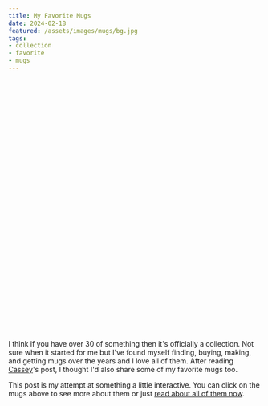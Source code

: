 ```yaml
---
title: My Favorite Mugs
date: 2024-02-18
featured: /assets/images/mugs/bg.jpg
tags:
- collection
- favorite
- mugs
---
```


<style>
	svg {
		width:  100%;
		height: auto;
	}
	svg a {
		cursor: pointer !important;
	}
	svg image {
		opacity: 0;
		pointer-events: none;
	}
	svg image#bg {
		opacity: 1;
	}
	a:hover + image, a:focus + image  {
		opacity: 1;
	}
	#all > div {
		display: none;
	}
	#all > div:target {
		display: block;
	}
	#all:target > div {
		display: block;
	}
</style>
<svg width="700" height="700" viewBox="0 0 185.208 185.208" xml:space="preserve" xmlns:xlink="http://www.w3.org/1999/xlink" xmlns="http://www.w3.org/2000/svg"><image id="bg" width="185.208" height="185.208" preserveAspectRatio="none" xlink:href="/assets/images/mugs/bg.jpg"/><a xlink:href="#pilgrim" xlink:title="pilgrim"><path d="m65.985 98.924 1.8-2.86 4.237-2.33 14.087-3.071 13.45-.212 13.452 2.33 4.978 2.33 2.436 3.072-.106 5.613 5.508-.53 6.143 1.801 5.295 4.237 3.707 5.72 1.59 7.625.211 6.461-.953 4.13-1.589 4.767-1.695 3.283-4.024 4.025-4.766 2.118-5.826.424-4.978-.53.212-9.532 2.436 3.072 2.86.741 4.13-1.165 3.178-1.8 3.283-4.555 1.695-5.402-.106-7.625-.953-4.767-2.33-4.024-3.284-2.013-4.236-.423-2.86 1.482-2.33 3.178-.953 1.059-1.165 37.282-.106 2.118-.954 3.178-2.753 3.6-4.237 3.072-5.508 2.224-4.978 1.166-5.19.53-6.884-.319-5.825-1.377-6.46-2.753-4.555-4.131-2.013-3.601z" fill="transparent"/></a><image width="185.208" height="185.208" preserveAspectRatio="none" xlink:href="/assets/images/mugs/pilgrim_o.png"/><a xlink:href="#goombay" xlink:title="goombay"><path d="m70.327 94.264-.741-11.65-1.695-2.966-.847-6.355-1.589-2.86-3.919-1.483-8.685-.53-11.015.53-9.956.848-6.884 2.224-2.224 2.224-.53 1.06 1.907 17.793-.212 2.648-.318 2.966.424 1.906 1.27 2.542 4.449 36.54 2.118 3.92 4.343 2.647 5.931 1.589 6.779-.106 7.943-1.483 5.402-2.542 4.025-2.436 1.376-1.588-1.8-40.99 1.695-2.647 1.8-1.271z" fill="transparent"/></a><image width="185.208" height="185.208" preserveAspectRatio="none" xlink:href="/assets/images/mugs/goombay_o.png"/><a xlink:href="#unicorn" xlink:title="unicorn"><path d="m37.282 69.162-2.754-3.6-1.165-4.873.847-4.554 3.284-4.13 4.342-1.378 4.555-.741.741-.106-.53-6.355 2.225-.953 10.591-.742 17.158-.53 9.85.319 1.695.211 1.06 41.413-1.378 1.589-2.86 1.27-4.448 1.272-5.401.635-4.449.318h-.635l-.318-6.037-2.012-2.33-.424-6.779-1.271-2.33-2.648-1.377-4.978-.847-5.508-.424-3.812.106-1.377-12.604-1.271-1.377-2.966-.741-2.966.53-2.224 2.118-1.27 2.224-.319 2.436.742 2.542 1.377 2.118 1.589 1.695 2.224 1.589z" fill="transparent"/></a><image width="185.208" height="185.208" preserveAspectRatio="none" xlink:href="/assets/images/mugs/unicorn_o.png"/><a xlink:href="#naboo" xlink:title="naboo"><path d="m94.476 43.849-.847 36.223 2.012 1.694.847 2.118 7.626 2.754 6.885.848 3.389.317.635-15.57 3.813-1.8 8.262-.953 6.566-.318 4.449.106 1.377-16.205 2.648-.53 4.872.53 3.177 2.86 1.589 3.707v3.919l-1.271 3.071-1.377 2.225-1.06 1.165 5.19.53 2.543-3.92.74-3.6-.423-4.45-1.27-2.965-2.33-2.542-3.496-2.224-5.296-1.695-3.919-1.165v-2.753l-6.672-1.271-7.732-.53-6.143-.318-4.66-.106" fill="transparent"/></a><image width="185.208" height="185.208" preserveAspectRatio="none" xlink:href="/assets/images/mugs/naboo_o.png"/><a xlink:href="#raccoon" xlink:title="raccoon"><path d="m120.001 115.447-.53 18.535 2.649 1.589 6.143 2.648 3.177.212 3.284-4.025 1.906-6.143-.318-8.368-1.165-4.766-2.118-3.389-3.601-1.8h-4.025l-2.754 1.694m-8.261-18.323.53-20.865 5.507-2.33 9.85-.954 11.333.318 12.074 1.165 7.52 1.695 2.224 1.906-.211 4.872 5.401-.317 5.826.635 5.295 3.177 2.542 4.343.953 6.355-1.27 6.143-2.648 5.72-4.555 6.036-4.13 4.449-4.66 4.342-5.402 4.343-2.119 1.165 1.165-9.744 2.225-1.377 6.672-5.614 4.237-5.083 2.33-3.92 1.8-5.93v-3.39l-1.165-3.919-2.436-2.118-3.6-.106-4.979 1.271-2.436 1.377-2.86 28.597-1.482 12.18-1.165 3.39-2.119 3.07-3.495 2.331-3.071 1.271-7.097 2.012-1.482.106 2.118-4.766 1.27-4.766-.105-6.779-1.165-6.884-2.118-4.766-3.601-4.554-5.72-3.284-4.13-.953-3.813-.106-1.907.53v-5.72l-2.118-2.965z" fill="transparent"/></a><image width="185.208" height="185.208" preserveAspectRatio="none" xlink:href="/assets/images/mugs/raccoon_o.png"/></svg>

<p>I think if you have over 30 of something then it's officially a collection. Not sure when it started for me but I've found myself finding, buying, making, and getting mugs over the years and I love all of them. After reading <a href="https://www.cassey.dev/favorite-mugs/">Cassey</a>'s post, I thought I'd also share some of my favorite mugs too.</p>
<p>This post is my attempt at something a little interactive. You can click on the mugs above to see more about them or just <a href="#all">read about all of them now</a>.</p>

<div id="all">
	<div id="pilgrim"><img src="/assets/images/mugs/pilgrim.jpg" /><p>It's silly but I like to make replicas of small things from movies or TV. This one is from <a href="https://www.imdb.com/title/tt0446029/">Scott Pilgrim vs. the World (2010)</a>. This mug only shows up for a few seconds but I really liked it so I found a version of the original sketch which I then edited to try to color match as best as I could and got it printed somewhere. I use this one a lot and I keep the files just in case something happens to it and I need to reprint it.</p></div>
	<div id="goombay"><img src="/assets/images/mugs/goombay.jpg" /><p>This one is harder to use because of its shape but I love it because it was something my wife got for me. It's the logo of a brand of a very sugary soft drink called <a href="https://en.wikipedia.org/wiki/Goombay_Punch">Goombay</a> which she grew up drinking. She got me some to try and it was very delicious and it's a good thing we can't get it here otherwise I'd drink nothing else.</p></div>
	<div id="unicorn"><img src="/assets/images/mugs/unicorn.jpg" /><p>I try to be careful with this one. It has a few cracks inside which then got coffee/tea stained. I should've taken a picture of the other side too, it's a green hippogriff. I'm not really sure where I got this but its the perfect size for hot or cold drinks.</p></div>
	<div id="naboo"><img src="/assets/images/mugs/naboo.jpg" /><p>This one seemed close in size to the <a href="#unicorn">unicorn</a> mug but honestly, it's a Star Wars mug. I won't get into it now but <a href="https://www.imdb.com/title/tt0120915/">Star Wars Ep I: The Phantom Menace</a> is very special to me.</p></div>
	<div id="raccoon"><img src="/assets/images/mugs/raccoon.jpg" /><p>This one was my work mug for a long time. I stopped by a <a href="https://www.cariboucoffee.com/">Caribou Coffee</a> before work one day and it immediately called to me. I love raccoons and the colors were perfect.</p></div>
</div>
